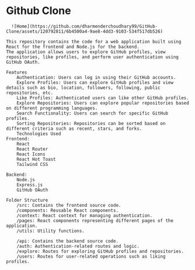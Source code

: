 # Github Clone

      ![Home](https://github.com/dharmenderchoudhary99/GitHub-Clone/assets/120792811/6b4500a4-9ae8-4dd3-9103-534f517db526)

    This repository contains the code for a web application built using React for the frontend and Node.js for the backend. 
    The application allows users to explore GitHub profiles, view repositories, like profiles, and perform user authentication using GitHub OAuth.

    Features
        Authentication: Users can log in using their GitHub accounts.
        Explore Profiles: Users can explore GitHub profiles and view details such as bio, location, followers, following, public repositories, etc.
        Like Profiles: Authenticated users can like other GitHub profiles.
        Explore Repositories: Users can explore popular repositories based on different programming languages.
        Search Functionality: Users can search for specific GitHub profiles.
        Sorting Repositories: Repositories can be sorted based on different criteria such as recent, stars, and forks.
        Technologies Used
    Frontend:
        React
        React Router
        React Icons
        React Hot Toast
        Tailwind CSS
   
    Backend: 
        Node.js
        Express.js
        GitHub OAuth
      
    Folder Structure
        /src: Contains the frontend source code.
        /components: Reusable React components.
        /context: React context for managing authentication.
        /pages: React components representing different pages of the application.
        /utils: Utility functions.
        
        /api: Contains the backend source code.
        /auth: Authentication-related routes and logic.
        /explore: Routes for exploring GitHub profiles and repositories.
        /users: Routes for user-related operations such as liking profiles.
